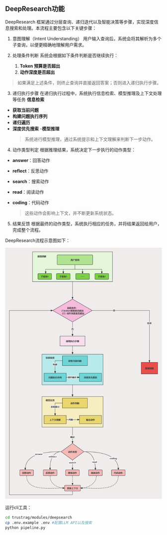 ## DeepResearch功能

DeepResearch 框架通过分层查询、递归迭代以及智能决策等步骤，实现深度信息搜索和处理。本流程主要包含以下关键步骤：

1. 意图理解（Intent Understanding）
用户输入查询后，系统会将其解析为多个子查询，以便更精确地理解用户需求。

2. 处理条件判断
系统会根据如下条件判断是否继续执行：
   1. **Token 预算是否超出**
   2. **动作深度是否超出**
  >如果满足上述条件，则终止查询并直接返回答案；否则进入递归执行步骤。

3. 递归执行步骤
在递归执行过程中，系统执行信息检索、模型推理及上下文处理等任务
**信息检索**
- **获取当前问题**
- **构建问题执行序列**
- **递归遍历**
- **深度优先搜索**
-**模型推理**
  >系统进行模型推理，通过系统提示和上下文理解来判断下一步动作。
4. 动作类型判定
根据推理结果，系统决定下一步执行的动作类型：
- **answer**：回答动作
- **reflect**：反思动作
- **search**：搜索动作
- **read**：阅读动作
- **coding**：代码动作

  >这些动作会影响上下文，并不断更新系统状态。

5. 结果反馈
根据最终的动作类型，系统执行相应的任务，并将结果返回给用户，完成整个流程。

DeepResearch流程示意图如下：

![DeepSearch.png](../resources/DeepSearch.png)

运行cli工具：
```bash
cd trustrag/modules/deepsearch
cp .env.example .env #配置LLM API以及搜索
python pipeline.py
```